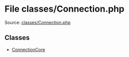 File classes/Connection.php
=========

Source: [classes/Connection.php](https://github.com/PrestaShop/PrestaShop/blob/1.6.0.4/classes/Connection.php)


Classes
-------

* [ConnectionCore](class.ConnectionCore.md)

